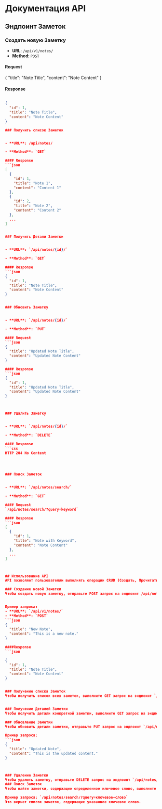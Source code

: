 # Документация API

## Эндпоинт Заметок

### Создать новую Заметку

- **URL**: `/api/v1/notes/`
- **Method**: `POST`

#### Request
{
  "title": "Note Title",
  "content": "Note Content"
}


#### Response
```json

{
  "id": 1,
  "title": "Note Title",
  "content": "Note Content"
}

### Получить список Заметок


- **URL**: /api/notes/

- **Method**: `GET`

#### Response
```json
[
  {
    "id": 1,
    "title": "Note 1",
    "content": "Content 1"
  },
  {
    "id": 2,
    "title": "Note 2",
    "content": "Content 2"
  },
  ...
]


### Получить Детали Заметки


- **URL**: `/api/notes/{id}/`

- **Method**: `GET`

#### Response
```json
{
  "id": 1,
  "title": "Note Title",
  "content": "Note Content"
}


### Обновить Заметку


- **URL**: `/api/notes/{id}/`

- **Method**: `PUT`

#### Request
```json
{
  "title": "Updated Note Title",
  "content": "Updated Note Content"
}

#### Response
```json
{
  "id": 1,
  "title": "Updated Note Title",
  "content": "Updated Note Content"
}



### Удалить Заметку


- **URL**: `/api/notes/{id}/`

- **Method**: `DELETE`

#### Response
```css
HTTP 204 No Content




### Поиск Заметок


- **URL**: `/api/notes/search/`

- **Method**: `GET`

#### Request
`/api/notes/search/?query=keyword`

#### Response
```json
[
  {
    "id": 1,
    "title": "Note with Keyword",
    "content": "Note Content"
  },
  ...
]



## Использование API
API позволяет пользователям выполнять операции CRUD (Создать, Прочитать, Обновить, Удалить) для заметок. Кроме того, пользователи могут искать заметки по ключевым словам.

### Создание новой Заметки
Чтобы создать новую заметку, отправьте POST запрос на эндпоинт /api/notes/ с параметрами title и content в теле запроса.


Пример запроса:
- **URL**: `/api/v1/notes/`
- **Method**: `POST`
```json
{
  "title": "New Note",
  "content": "This is a new note."
}

####Response
```json

{
  "id": 1,
  "title": "Note Title",
  "content": "Note Content"
}


### Получение списка Заметок
Чтобы получить список всех заметок, выполните GET запрос на эндпоинт `/api/notes/`.


### Получение Деталей Заметки
Чтобы получить детали конкретной заметки, выполните GET запрос на эндпоинт `/api/notes/{id}/`, заменив {id} на идентификатор заметки.

### Обновление Заметки
Чтобы обновить детали заметки, отправьте PUT запрос на эндпоинт `/api/notes/{id}/`, заменив `{id}` на идентификатор заметки. Включите обновленные параметры `title` и `content` в теле запроса.

Пример запроса:
```json
{
  "title": "Updated Note",
  "content": "This is the updated content."
}



### Удаление Заметки
Чтобы удалить заметку, отправьте DELETE запрос на эндпоинт `/api/notes/{id}/`, заменив `{id}` на идентификатор заметки.
### Поиск Заметок
Чтобы найти заметки, содержащие определенное ключевое слово, выполните GET запрос на эндпоинт `/api/notes/search/` с параметром `query` в строке запроса.

Пример запроса: `/api/notes/search/?query=ключевое+слово`
Это вернет список заметок, содержащих указанное ключевое слово.




